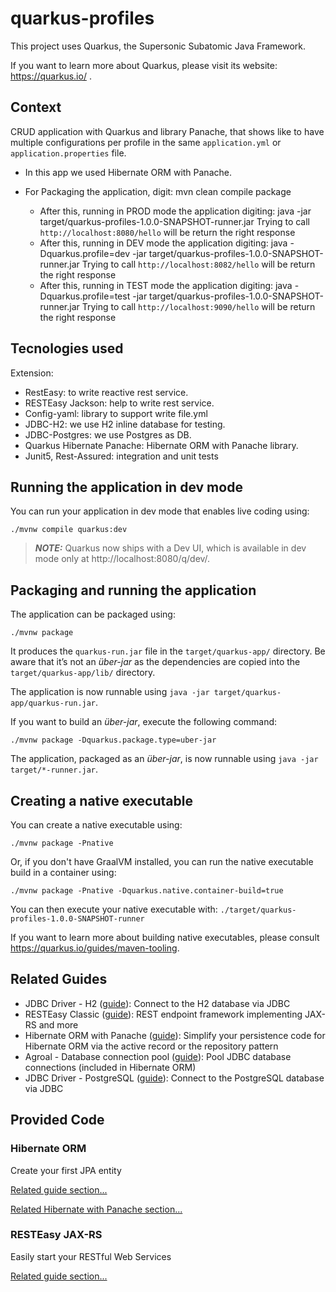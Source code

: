 # quarkus-profiles

This project uses Quarkus, the Supersonic Subatomic Java Framework.

If you want to learn more about Quarkus, please visit its website: https://quarkus.io/ .

## Context
CRUD application with Quarkus and library Panache, that shows like to have multiple configurations per profile
in the same `application.yml` or `application.properties` file.

- In this app we used Hibernate ORM with Panache.

- For Packaging the application, digit: mvn clean compile package 
  - After this, running in PROD mode the application digiting: 
    java -jar target/quarkus-profiles-1.0.0-SNAPSHOT-runner.jar
    Trying to call `http://localhost:8080/hello` will be return the right response
  - After this, running in DEV mode the application digiting:
    java -Dquarkus.profile=dev -jar target/quarkus-profiles-1.0.0-SNAPSHOT-runner.jar
    Trying to call `http://localhost:8082/hello` will be return the right response
  - After this, running in TEST mode the application digiting:
    java -Dquarkus.profile=test -jar target/quarkus-profiles-1.0.0-SNAPSHOT-runner.jar
    Trying to call `http://localhost:9090/hello` will be return the right response  
 

## Tecnologies used
Extension:
- RestEasy: to write reactive rest service.
- RESTEasy Jackson: help to write rest service.
- Config-yaml: library to support write file.yml
- JDBC-H2: we use H2 inline database for testing.
- JDBC-Postgres: we use Postgres as DB.
- Quarkus Hibernate Panache: Hibernate ORM with Panache library.
- Junit5, Rest-Assured: integration and unit tests

## Running the application in dev mode

You can run your application in dev mode that enables live coding using:
```shell script
./mvnw compile quarkus:dev
```

> **_NOTE:_**  Quarkus now ships with a Dev UI, which is available in dev mode only at http://localhost:8080/q/dev/.

## Packaging and running the application

The application can be packaged using:
```shell script
./mvnw package
```
It produces the `quarkus-run.jar` file in the `target/quarkus-app/` directory.
Be aware that it’s not an _über-jar_ as the dependencies are copied into the `target/quarkus-app/lib/` directory.

The application is now runnable using `java -jar target/quarkus-app/quarkus-run.jar`.

If you want to build an _über-jar_, execute the following command:
```shell script
./mvnw package -Dquarkus.package.type=uber-jar
```

The application, packaged as an _über-jar_, is now runnable using `java -jar target/*-runner.jar`.

## Creating a native executable

You can create a native executable using: 
```shell script
./mvnw package -Pnative
```

Or, if you don't have GraalVM installed, you can run the native executable build in a container using: 
```shell script
./mvnw package -Pnative -Dquarkus.native.container-build=true
```

You can then execute your native executable with: `./target/quarkus-profiles-1.0.0-SNAPSHOT-runner`

If you want to learn more about building native executables, please consult https://quarkus.io/guides/maven-tooling.

## Related Guides

- JDBC Driver - H2 ([guide](https://quarkus.io/guides/datasource)): Connect to the H2 database via JDBC
- RESTEasy Classic ([guide](https://quarkus.io/guides/resteasy)): REST endpoint framework implementing JAX-RS and more
- Hibernate ORM with Panache ([guide](https://quarkus.io/guides/hibernate-orm-panache)): Simplify your persistence code for Hibernate ORM via the active record or the repository pattern
- Agroal - Database connection pool ([guide](https://quarkus.io/guides/datasource)): Pool JDBC database connections (included in Hibernate ORM)
- JDBC Driver - PostgreSQL ([guide](https://quarkus.io/guides/datasource)): Connect to the PostgreSQL database via JDBC

## Provided Code

### Hibernate ORM

Create your first JPA entity

[Related guide section...](https://quarkus.io/guides/hibernate-orm)

[Related Hibernate with Panache section...](https://quarkus.io/guides/hibernate-orm-panache)


### RESTEasy JAX-RS

Easily start your RESTful Web Services

[Related guide section...](https://quarkus.io/guides/getting-started#the-jax-rs-resources)
